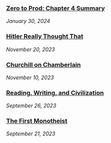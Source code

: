 ### [Zero to Prod: Chapter 4 Summary](/blog/z2p-ch4)

_January 30, 2024_

### [Hitler Really Thought That](/blog/hitler-really-thought-that)

_November 20, 2023_

### [Churchill on Chamberlain](/blog/churchill-on-chamberlain)

_November 10, 2023_

<!-- ### [Today I Learned: Carriage Return, ASCII Table Design, and Rust](/blog/today-i-learned/carriage-ascii-rust) -->

### [Reading, Writing, and Civilization](/blog/rome/reading-writing-civilization)

_September 26, 2023_

### [The First Monotheist](/blog/rome/worlds-first-monotheist)

_September 21, 2023_
